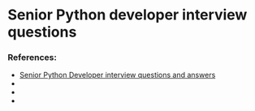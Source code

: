 # Senior Python developer interview questions


### References:
- [Senior Python Developer interview questions and answers](https://resources.workable.com/senior-python-developer-interview-questions)
- []()
- []()
- []()